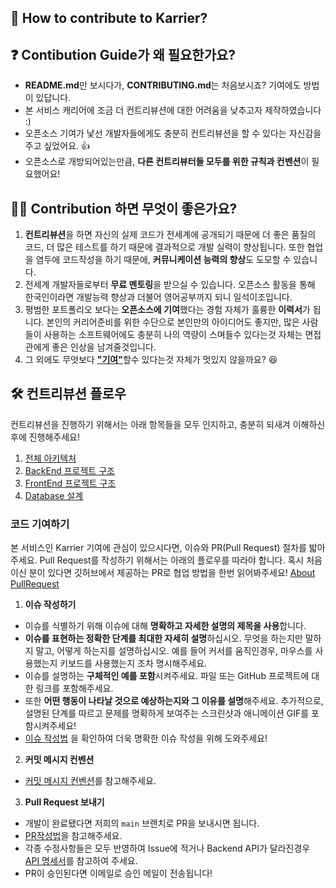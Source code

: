 ## 🙌 How to contribute to Karrier?

## ❓ Contibution Guide가 왜 필요한가요?
- **README.md**만 보시다가, **CONTRIBUTING.md**는 처음보시죠? 기여에도 방법이 있답니다.
- 본 서비스 캐리어에 조금 더 컨트리뷰션에 대한 어려움을 낮추고자 제작하였습니다 :)
- 오픈소스 기여가 낯선 개발자들에게도 충분히 컨트리뷰션을 할 수 있다는 자신감을 주고 싶었어요. 👍
- 오픈소스로 개방되어있는만큼, **다른 컨트리뷰터들 모두를 위한 규칙과 컨벤션**이 필요했어요!

## 🙋‍♀️ Contribution 하면 무엇이 좋은가요?
1. **컨트리뷰션**을 하면 자신의 실제 코드가 전세계에 공개되기 때문에 더 좋은 품질의 코드, 더 많은 테스트를 하기 때문에 결과적으로 개발 실력이 향상됩니다. 또한 협업을 염두에 코드작성을 하기 때문에, **커뮤니케이션 능력의 향상**도 도모할 수 있습니다.
2. 전세계 개발자들로부터 **무료 멘토링**을 받으실 수 있습니다. 오픈소스 활동을 통해 한국인이라면 개발능력 향상과 더불어 영어공부까지 되니 일석이조입니다.
3. 평범한 포트폴리오 보다는 **오픈소스에 기여**했다는 경험 자체가 훌륭한 **이력서**가 됩니다. 본인의 커리어준비를 위한 수단으로 본인만의 아이디어도 좋지만, 많은 사람들이  사용하는 소프트웨어에도 충분히 나의 역량이 스며들수 있다는것 자체는 면접관에게 좋은 인상을 남겨줄것입니다.
4. 그 외에도 무엇보다 <u>**"기여"**</u>할수 있다는것 자체가 멋있지 않을까요? 😆

## 🛠 컨트리뷰션 플로우
컨트리뷰션을 진행하기 위해서는 아래 항목들을 모두 인지하고, 충분히 되새겨 이해하신 후에 진행해주세요!

1. [ 전체 아키텍처 ](https://github.com/Karrier-Team/Karrier_Main/wiki/service-architecture)
2. [ BackEnd 프로젝트 구조 ](https://github.com/Karrier-Team/Karrier_Main/wiki/backend-architecture)
3. [ FrontEnd 프로젝트 구조 ](https://github.com/Karrier-Team/Karrier_Main/wiki/frontend-architecture)
4. [ Database 설계 ](https://github.com/Karrier-Team/Karrier_Main/wiki/erd) 

### 코드 기여하기

본 서비스인 Karrier 기여에 관심이 있으시다면, 이슈와 PR(Pull Request) 절차를 밟아주세요.
Pull Request를 작성하기 위해서는 아래의 플로우를 따라야 합니다.
혹시 처음이신 분이 있다면 깃허브에서 제공하는 PR로 협업 방법을 한번 읽어봐주세요!
[About PullRequest](https://docs.github.com/en/github/collaborating-with-pull-requests/proposing-changes-to-your-work-with-pull-requests/about-pull-requests)

1. **이슈 작성하기**   
- 이슈를 식별하기 위해 이슈에 대해 **명확하고 자세한 설명의 제목을 사용**합니다.
- **이슈를 표현하는 정확한 단계를 최대한 자세히 설명**하십시오. 무엇을 하는지만 말하지 말고, 어떻게 하는지를 설명하십시오. 예를 들어 커서를 움직인경우, 마우스를 사용했는지 키보드를 사용했는지 조차 명시해주세요.
- 이슈를 설명하는 **구체적인 예를 포함**시켜주세요. 파일 또는 GitHub 프로젝트에 대한 링크를 포함해주세요.
- 또한 **어떤 행동이 나타날 것으로 예상하는지와 그 이유를 설명**해주세요. 추가적으로, 설명된 단계를 따르고 문제를 명확하게 보여주는 스크린샷과 애니메이션 GIF를 포함시켜주세요!
- [이슈 작성법](https://github.com/Karrier-Team/Karrier_Main/wiki/issue-convention) 을 확인하여 더욱 명확한 이슈 작성을 위해 도와주세요!

2. **커밋 메시지 컨벤션**
- [커밋 메시지 컨벤션](https://github.com/Karrier-Team/Karrier_Main/wiki/commit-message-convention)를 참고해주세요.

3. **Pull Request 보내기**
- 개발이 완료됐다면 저희의 `main` 브랜치로 PR을 보내시면 됩니다.
- [PR작성법](https://github.com/Karrier-Team/Karrier_Main/wiki/pull-request-convention)을 참고해주세요.
- 각종 수정사항들은 모두 반영하여 Issue에 적거나 Backend API가 달라진경우 [API 명세서](https://github.com/Karrier-Team/Karrier_Main/wiki/api-description)를 참고하여 주세요.
- PR이 승인된다면 이메일로 승인 메일이 전송됩니다!

